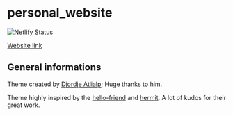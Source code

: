 # personal_website

[![Netlify Status](https://api.netlify.com/api/v1/badges/615f16db-c733-4a54-b8b0-a5d5d35666e5/deploy-status)](https://app.netlify.com/sites/erikdrozina/deploys)

[Website link](https://erikdrozina.com)

## General informations

Theme created by [Djordje Atlialp](https://github.com/rhazdon/hugo-theme-hello-friend-ng); Huge thanks to him.

Theme highly inspired by the [hello-friend](https://github.com/panr/hugo-theme-hello-friend) and [hermit](https://github.com/Track3/hermit). A lot of kudos for their great work.
